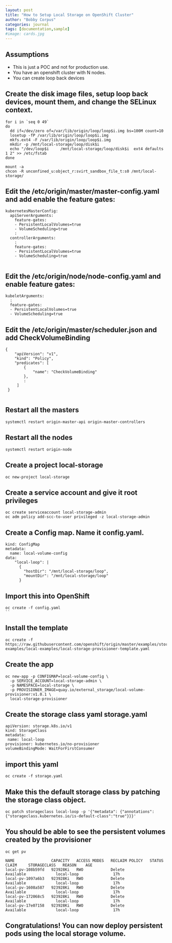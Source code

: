 ```yaml
---
layout: post
title: "How to Setup Local Storage on OpenShift Cluster"
author: "Bobby Corpus"
categories: journal
tags: [documentation,sample]
#image: cards.jpg
---
```

## Assumptions
- This is just a POC and not for production use.
- You have an openshift cluster with N nodes.
- You can create loop back devices

## Create the disk image files, setup loop back devices, mount them, and change the SELinux context.

```
for i in `seq 0 49`
do
  dd if=/dev/zero of=/var/lib/origin/loop/loop$i.img bs=100M count=10
  losetup -fP /var/lib/origin/loop/loop$i.img
  mkfs.ext4 -F /var/lib/origin/loop/loop$i.img 
  mkdir -p /mnt/local-storage/loop/disk$i
  echo "/dev/loop$i     /mnt/local-storage/loop/disk$i  ext4 defaults 1 2" >> /etc/fstab
done

mount -a
chcon -R unconfined_u:object_r:svirt_sandbox_file_t:s0 /mnt/local-storage/
```

## Edit the /etc/origin/master/master-config.yaml and add enable the feature gates:

```
kubernetesMasterConfig:
  apiServerArguments:
    feature-gates:
    - PersistentLocalVolumes=true
    - VolumeScheduling=true
    :
  controllerArguments:
    :
    feature-gates:
    - PersistentLocalVolumes=true
    - VolumeScheduling=true
    
```

## Edit the /etc/origin/node/node-config.yaml and enable feature gates:

```
kubeletArguments: 
  :
  feature-gates:
  - PersistentLocalVolumes=true
  - VolumeScheduling=true
```

## Edit the /etc/origin/master/scheduler.json and add CheckVolumeBinding

```
{
    "apiVersion": "v1", 
    "kind": "Policy", 
    "predicates": [
        {
            "name": "CheckVolumeBinding"
        },
        :
     ]
 }
    

```

## Restart all the masters
```
systemctl restart origin-master-api origin-master-controllers
```

## Restart all the nodes

```
systemctl restart origin-node
```

## Create a project local-storage

```
oc new-project local-storage
```

## Create a service account and give it root privileges

```
oc create serviceaccount local-storage-admin
oc adm policy add-scc-to-user privileged -z local-storage-admin
```
## Create a Config map. Name it config.yaml.

```
kind: ConfigMap
metadata:
  name: local-volume-config
data:
    "local-loop": | 
      {
        "hostDir": "/mnt/local-storage/loop", 
        "mountDir": "/mnt/local-storage/loop" 
      }
```
## Import this into OpenShift
```
oc create -f config.yaml
``

```


## Install the template

```
oc create -f https://raw.githubusercontent.com/openshift/origin/master/examples/storage-examples/local-examples/local-storage-provisioner-template.yaml
```
## Create the app

```
oc new-app -p CONFIGMAP=local-volume-config \
  -p SERVICE_ACCOUNT=local-storage-admin \
  -p NAMESPACE=local-storage \
  -p PROVISIONER_IMAGE=quay.io/external_storage/local-volume-provisioner:v1.0.1 \
  local-storage-provisioner
```

## Create the storage class yaml storage.yaml
```
apiVersion: storage.k8s.io/v1
kind: StorageClass
metadata:
 name: local-loop
provisioner: kubernetes.io/no-provisioner
volumeBindingMode: WaitForFirstConsumer
```

## import this yaml 
```
oc create -f storage.yaml
```
## Make this the default storage class by patching the storage class object.

```
oc patch storageclass local-loop -p '{"metadata": {"annotations":{"storageclass.kubernetes.io/is-default-class":"true"}}}'
```

## You should be able to see the persistent volumes created by the provisioner

```
oc get pv

NAME                CAPACITY   ACCESS MODES   RECLAIM POLICY   STATUS      CLAIM     STORAGECLASS   REASON    AGE
local-pv-108b59fd   923928Ki   RWO            Delete           Available             local-loop               17h
local-pv-1097a6b3   923928Ki   RWO            Delete           Available             local-loop               17h
local-pv-1608a587   923928Ki   RWO            Delete           Available             local-loop               17h
local-pv-172068c5   923928Ki   RWO            Delete           Available             local-loop               17h
local-pv-17e07158   923928Ki   RWO            Delete           Available             local-loop               17h

```

## Congratulations! You can now deploy persistent pods using the local storage volume.
